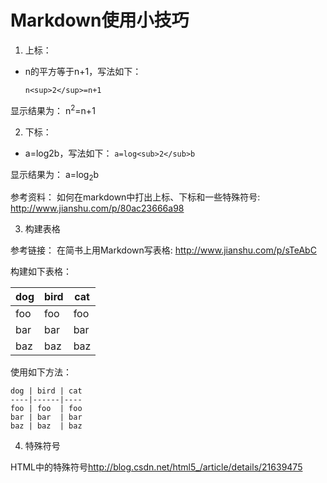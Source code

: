 # Markdown使用小技巧

1. 上标：
- n的平方等于n+1，写法如下：

    `n<sup>2</sup>=n+1`

显示结果为：
n<sup>2</sup>=n+1


2. 下标：

- a=log2b，写法如下：
    `a=log<sub>2</sub>b`
    
显示结果为：
a=log<sub>2</sub>b

参考资料：
如何在markdown中打出上标、下标和一些特殊符号:
<http://www.jianshu.com/p/80ac23666a98>

3. 构建表格

参考链接：
在简书上用Markdown写表格:
<http://www.jianshu.com/p/sTeAbC>

构建如下表格：

dog | bird | cat
----|------|----
foo | foo  | foo
bar | bar  | bar
baz | baz  | baz

使用如下方法：

    dog | bird | cat
    ----|------|----
    foo | foo  | foo
    bar | bar  | bar
    baz | baz  | baz


4. 特殊符号

 HTML中的特殊符号<http://blog.csdn.net/html5_/article/details/21639475>